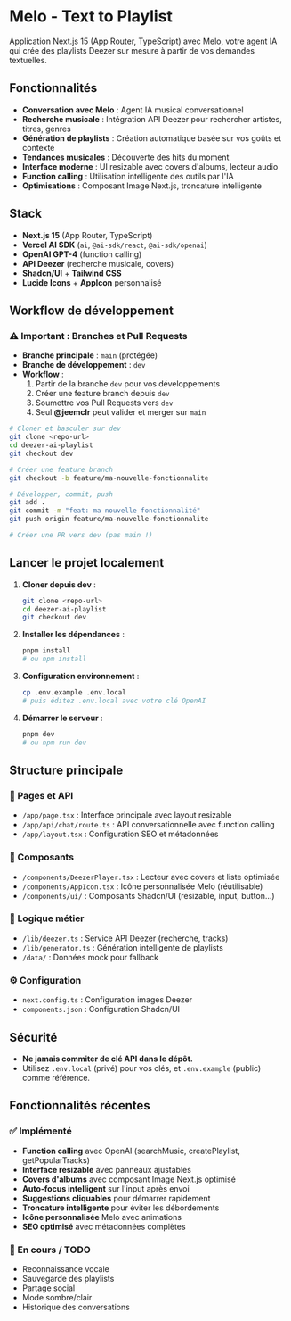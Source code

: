 # Melo - Text to Playlist

Application Next.js 15 (App Router, TypeScript) avec Melo, votre agent IA qui crée des playlists Deezer sur mesure à partir de vos demandes textuelles.

## Fonctionnalités
- **Conversation avec Melo** : Agent IA musical conversationnel
- **Recherche musicale** : Intégration API Deezer pour rechercher artistes, titres, genres
- **Génération de playlists** : Création automatique basée sur vos goûts et contexte
- **Tendances musicales** : Découverte des hits du moment
- **Interface moderne** : UI resizable avec covers d'albums, lecteur audio
- **Function calling** : Utilisation intelligente des outils par l'IA
- **Optimisations** : Composant Image Next.js, troncature intelligente

## Stack
- **Next.js 15** (App Router, TypeScript)
- **Vercel AI SDK** (`ai`, `@ai-sdk/react`, `@ai-sdk/openai`)
- **OpenAI GPT-4** (function calling)
- **API Deezer** (recherche musicale, covers)
- **Shadcn/UI** + **Tailwind CSS**
- **Lucide Icons** + **AppIcon** personnalisé

## Workflow de développement

### ⚠️ Important : Branches et Pull Requests

- **Branche principale** : `main` (protégée)
- **Branche de développement** : `dev`
- **Workflow** :
  1. Partir de la branche `dev` pour vos développements
  2. Créer une feature branch depuis `dev`
  3. Soumettre vos Pull Requests vers `dev`
  4. Seul **@jeemclr** peut valider et merger sur `main`

```bash
# Cloner et basculer sur dev
git clone <repo-url>
cd deezer-ai-playlist
git checkout dev

# Créer une feature branch
git checkout -b feature/ma-nouvelle-fonctionnalite

# Développer, commit, push
git add .
git commit -m "feat: ma nouvelle fonctionnalité"
git push origin feature/ma-nouvelle-fonctionnalite

# Créer une PR vers dev (pas main !)
```

## Lancer le projet localement

1. **Cloner depuis dev** :
   ```bash
   git clone <repo-url>
   cd deezer-ai-playlist
   git checkout dev
   ```

2. **Installer les dépendances** :
   ```bash
   pnpm install
   # ou npm install
   ```

3. **Configuration environnement** :
   ```bash
   cp .env.example .env.local
   # puis éditez .env.local avec votre clé OpenAI
   ```

4. **Démarrer le serveur** :
   ```bash
   pnpm dev
   # ou npm run dev
   ```

## Structure principale

### 🎯 Pages et API
- `/app/page.tsx` : Interface principale avec layout resizable
- `/app/api/chat/route.ts` : API conversationnelle avec function calling
- `/app/layout.tsx` : Configuration SEO et métadonnées

### 🧩 Composants
- `/components/DeezerPlayer.tsx` : Lecteur avec covers et liste optimisée
- `/components/AppIcon.tsx` : Icône personnalisée Melo (réutilisable)
- `/components/ui/` : Composants Shadcn/UI (resizable, input, button...)

### 🔧 Logique métier
- `/lib/deezer.ts` : Service API Deezer (recherche, tracks)
- `/lib/generator.ts` : Génération intelligente de playlists
- `/data/` : Données mock pour fallback

### ⚙️ Configuration
- `next.config.ts` : Configuration images Deezer
- `components.json` : Configuration Shadcn/UI

## Sécurité
- **Ne jamais commiter de clé API dans le dépôt.**
- Utilisez `.env.local` (privé) pour vos clés, et `.env.example` (public) comme référence.

## Fonctionnalités récentes

### ✅ Implémenté
- **Function calling** avec OpenAI (searchMusic, createPlaylist, getPopularTracks)
- **Interface resizable** avec panneaux ajustables
- **Covers d'albums** avec composant Image Next.js optimisé
- **Auto-focus intelligent** sur l'input après envoi
- **Suggestions cliquables** pour démarrer rapidement
- **Troncature intelligente** pour éviter les débordements
- **Icône personnalisée** Melo avec animations
- **SEO optimisé** avec métadonnées complètes

### 🚧 En cours / TODO
- Reconnaissance vocale
- Sauvegarde des playlists
- Partage social
- Mode sombre/clair
- Historique des conversations
